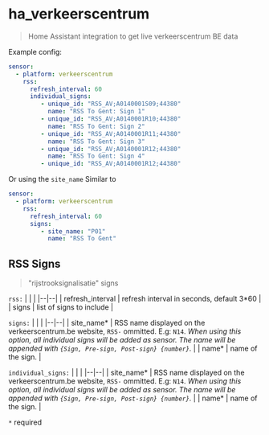 # ha_verkeerscentrum

> Home Assistant integration to get live verkeerscentrum BE data


Example config:
```yaml
sensor:
  - platform: verkeerscentrum
    rss:
      refresh_interval: 60
      individual_signs:
         - unique_id: "RSS_AV;A0140001S09;44380"
           name: "RSS To Gent: Sign 1"
         - unique_id: "RSS_AV;A0140001R10;44380"
           name: "RSS To Gent: Sign 2"
         - unique_id: "RSS_AV;A0140001R11;44380"
           name: "RSS To Gent: Sign 3"
         - unique_id: "RSS_AV;A0140001R12;44380"
           name: "RSS To Gent: Sign 4"
         - unique_id: "RSS_AV;A0140001R12;44380"
```
Or using the `site_name` Similar to
```yaml
sensor:
  - platform: verkeerscentrum
    rss:
      refresh_interval: 60
      signs:
         - site_name: "P01"
           name: "RSS To Gent"
```

## RSS Signs
> "rijstrooksignalisatie" signs

`rss:`
| | |
|--|--|
| refresh_interval  | refresh interval in seconds, default 3*60 |
| signs  | list of signs to include |

`signs:`
| | |
|--|--|
| site_name*  | RSS name displayed on the verkeerscentrum.be website, `RSS-` ommitted. E.g: `N14`. _When using this option, all individual signs will be added as sensor. The name will be appended with `{Sign, Pre-sign, Post-sign} {number}`._ |
| name*  | name of the sign. |

`individual_signs:`
| | |
|--|--|
| site_name*  | RSS name displayed on the verkeerscentrum.be website, `RSS-` ommitted. E.g: `N14`. _When using this option, all individual signs will be added as sensor. The name will be appended with `{Sign, Pre-sign, Post-sign} {number}`._ |
| name*  | name of the sign. |

`*` required
